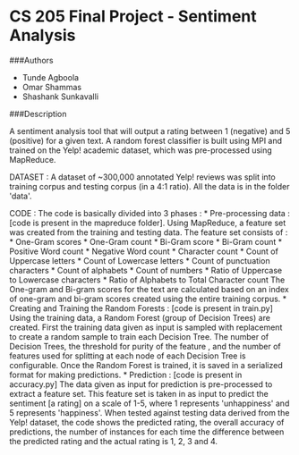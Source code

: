 CS 205 Final Project - Sentiment Analysis
=========================================

###Authors

* Tunde Agboola
* Omar Shammas
* Shashank Sunkavalli


###Description

A sentiment analysis tool that will output a rating between 1 (negative) and 5 (positive) for a given text. A random forest classifier is built using MPI and trained on the Yelp! academic dataset, which was pre-processed using MapReduce.

DATASET : A dataset of ~300,000 annotated Yelp! reviews was split into training corpus and testing corpus (in a 4:1 ratio). All the data is in the folder 'data'.

CODE : The code is basically divided into 3 phases :
	* Pre-processing data : [code is present in the mapreduce folder]. Using MapReduce, a feature set was created from the training and testing data. The feature set consists of :
		* One-Gram scores 
		* One-Gram count
		* Bi-Gram score
		* Bi-Gram count
		* Positive Word count
		* Negative Word count
		* Character count
		* Count of Uppercase letters
		* Count of Lowercase letters
		* Count of punctuation characters
		* Count of alphabets
		* Count of numbers
		* Ratio of Uppercase to Lowercase characters
		* Ratio of Alphabets to Total Character count
		The One-gram and Bi-gram scores for the text are calculated based on an index of one-gram and bi-gram scores created using the entire training corpus.
	* Creating and Training the Random Forests : [code is present in train.py] Using the training data, a Random Forest (group of Decision Trees) are created. First the training data given as input is sampled with replacement to create a random sample to train each Decision Tree. The number of Decision Trees, the threshold for purity of the feature , and the number of features used for splitting at each node of each Decision Tree is configurable. Once the Random Forest is trained, it is saved in a serialized format for making predictions.
	* Prediction : [code is present in accuracy.py] The data given as input for prediction is pre-processed to extract a feature set. This feature set is taken in as input to predict the sentiment [a rating] on a scale of 1-5, where 1 represents 'unhappiness' and 5 represents 'happiness'. When tested against testing data derived from the Yelp! dataset, the code shows the predicted rating, the overall accuracy of predictions, the number of instances for each time the difference between the predicted rating and the actual rating is 1, 2, 3 and 4.
